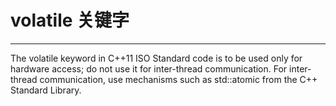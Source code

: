 # volatile 关键字
---
The volatile keyword in C++11 ISO Standard code is to be used only for hardware access; do not use it for inter-thread communication. For inter-thread communication, use mechanisms such as std::atomic<T> from the C++ Standard Library.